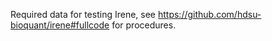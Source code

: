 Required data for testing Irene, see  https://github.com/hdsu-bioquant/irene#fullcode for procedures. 

